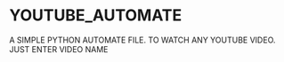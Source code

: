 # YOUTUBE_AUTOMATE
A SIMPLE PYTHON AUTOMATE FILE. TO WATCH ANY YOUTUBE VIDEO. JUST ENTER VIDEO NAME
